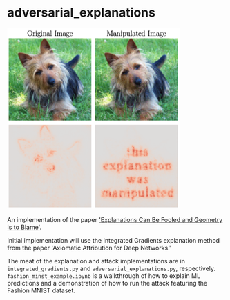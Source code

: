 # adversarial_explanations

<img src="images/manipulated_explanation.png" alt="drawing" width="400" align="justify"/>

An implementation of the paper ['Explanations Can Be Fooled and Geometry is to Blame'](https://arxiv.org/abs/1906.07983).

Initial implementation will use the Integrated Gradients explanation method from the paper 'Axiomatic Attribution for Deep Networks.'

The meat of the explanation and attack implementations are in `integrated_gradients.py` and `adversarial_explanations.py`, respectively. `fashion_minst_example.ipynb` is a walkthrough of how to explain ML predictions and a demonstration of how to run the attack featuring the Fashion MNIST dataset.